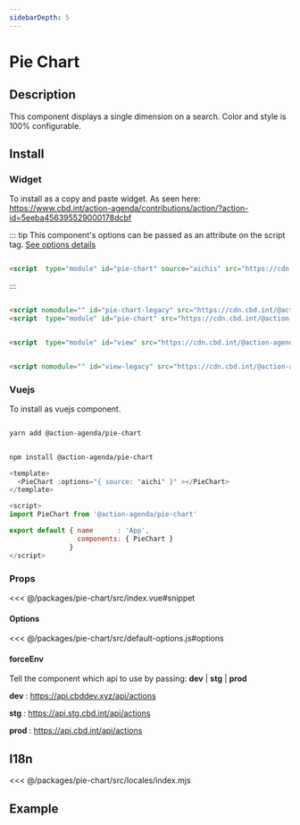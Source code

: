 ```yaml
---
sidebarDepth: 5
---
```

# Pie Chart <Badge text="Alpha - under development" type="error"/>

## Description
This component displays a single dimension on a search.  Color and style is 100% configurable.

## Install

### Widget
To install as a copy and paste widget. As seen here:  <a href="https://www.cbd.int/action-agenda/contributions/action/?action-id=5eeba456395529000178dcbf" rel="noopener noreferrer" target="_blank"> <OutboundLink/> https://www.cbd.int/action-agenda/contributions/action/?action-id=5eeba456395529000178dcbf  </a>

::: tip
This component's options can be passed as an attribute on the script tag. [See options details](/components/view/#options)
```html

<script  type="module" id="pie-chart" source="aichis" src="https://cdn.cbd.int/@action-agenda/pie-chartdist/widget/index.min.js"></script> 

```
:::

<code-group>
<code-block title="MODERN">

```html

<script nomodule="" id="pie-chart-legacy" src="https://cdn.cbd.int/@action-agenda/pie-chart/dist/widget/index.umd.min.js"></script>
<script  type="module" id="pie-chart" src="https://cdn.cbd.int/@action-agenda/pie-chartdist/widget/index.min.js"></script> 


```
</code-block>

<code-block title="MODULE">

```html

<script  type="module" id="view" src="https://cdn.cbd.int/@action-agenda/pie-chart/dist/widget/index.min.js"></script> 


```
</code-block>

<code-block title="UMD">

```html

<script nomodule="" id="view-legacy" src="https://cdn.cbd.int/@action-agenda/pie-chart/dist/widget/index.umd.min.js"></script>

```
</code-block>
</code-group>


### Vuejs
To install as vuejs component.

<code-group>
<code-block title="YARN">

```bash

yarn add @action-agenda/pie-chart

```
</code-block>

<code-block title="NPM">

```bash

npm install @action-agenda/pie-chart

```
</code-block>
</code-group>


```js
<template>
  <PieChart :options="{ source: "aichi" }" ></PieChart>
</template>

<script>
import PieChart from '@action-agenda/pie-chart'

export default { name      : 'App',
                 components: { PieChart } 
               }
</script>

```
### Props

<<< @/packages/pie-chart/src/index.vue#snippet


#### Options

<<< @/packages/pie-chart/src/default-options.js#options


#### forceEnv
Tell the component which api to use by passing: **dev** | **stg** | **prod**

  **dev** : https://api.cbddev.xyz/api/actions
  
  **stg** : https://api.stg.cbd.int/api/actions
  
  **prod** : https://api.cbd.int/api/actions

## I18n

<<< @/packages/pie-chart/src/locales/index.mjs

## Example

<template>
<div id="example-data" class="position-relative p-5 example" >
    <div class="row inner">
      <div class="col-6" v-for="s in sources">
        <component :options="{source:s}" v-if="pieComp" :is="pieComp"></component>
      </div>
      <div class="col-12" >
        <component  v-if="searchComp" :is="searchComp"></component>
      </div>
    </div>
</div>
</template>

<script>
import i18n from './src/locales/index.mjs'
import '../../docs/style.css'

export default {
  methods: { getExamp },
  data() {
    return {
      pieComp: null,
      searchComp: null,
      exampleData: null,
      exampleHeader: null
    }
  },
  computed:{sources},
  mounted () {
    Promise.all([import('../search/src/index.js').then(module => {
      this.searchComp = module.default
    }),
    import('./src/index.js').then(module => {
      this.pieComp = module.default
      
    })]).then(() => this.getExamp())

  },
  destroyed(){
    this.exampleHeader.parentNode.removeChild(this.exampleHeader)
    this.exampleData.parentNode.removeChild(this.exampleData)
  }
}

function sources(){
  console.log(Object.keys(i18n.messages.en))
  return ['regions', 'actionCategories', 'orgTypes', 'govTypes']//Object.keys(i18n.messages.en)
}

function getExamp(){

  const test = document.getElementsByTagName('main')[0].lastElementChild.id

console.log()
  if(test === 'example-data') return

    this.exampleHeader = document.getElementById('example')
    this.exampleData   = document.getElementById('example-data')

  this.exampleHeader.parentNode.removeChild(this.exampleHeader)
  this.exampleData.parentNode.removeChild(this.exampleData)

  const main = document.getElementsByTagName('main')[0]

  this.exampleHeader.classList.add('example-header')
  main.appendChild(this.exampleHeader)
  main.appendChild(this.exampleData)
}
</script>
<style scoped>
  
  .example{
    padding: 3em 3em 3em 3em;
    background-color: rgb(38, 90, 79);
  }
  .example .inner{
    padding: 5em 5em 5em 5em;
    background-color: white;
  }
  .example-header{
      max-width: 740px;
    margin: 0 auto;
    padding: 2rem 2.5rem;
  }

</style>